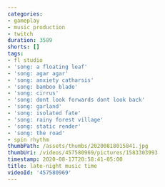 ```yaml
---
categories:
- gameplay
- music production
- twitch
duration: 3589
shorts: []
tags:
- fl studio
- 'song: a floating leaf'
- 'song: agar agar'
- 'song: anxiety catharsis'
- 'song: bamboo blade'
- 'song: cirrus'
- 'song: dont look forwards dont look back'
- 'song: garland'
- 'song: isolated fate'
- 'song: rainy forest village'
- 'song: static render'
- 'song: the road'
- spin rhythm
thumbPath: /assets/thumbs/20200818015841.jpg
thumbUri: /videos/457580969/pictures/1583303993
timestamp: 2020-08-17T20:58:41-05:00
title: late-night music time
videoId: '457580969'
---
```

